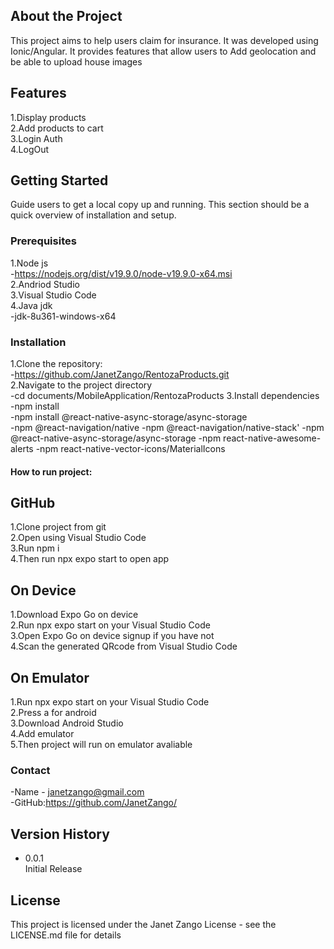 ## About the Project
This project aims to help users claim for insurance. It was developed using Ionic/Angular. It provides features that allow users to Add geolocation and be able to upload house images 

## Features
1.Display products<br/>
2.Add products to cart<br/>
3.Login Auth<br/>
4.LogOut<br/>


## Getting Started
Guide users to get a local copy up and running. This section should be a quick overview of installation and setup.

### Prerequisites
1.Node js<br/>
-https://nodejs.org/dist/v19.9.0/node-v19.9.0-x64.msi<br/>
2.Andriod Studio<br/>
3.Visual Studio Code<br/>
4.Java jdk<br/>
-jdk-8u361-windows-x64<br/>

### Installation
1.Clone the repository: <br/>
-https://github.com/JanetZango/RentozaProducts.git <br/>
2.Navigate to the project directory<br/>
-cd documents/MobileApplication/RentozaProducts
3.Install dependencies<br/>
-npm install<br/>
-npm install @react-native-async-storage/async-storage<br/>
-npm @react-navigation/native
-npm @react-navigation/native-stack'
-npm @react-native-async-storage/async-storage
-npm react-native-awesome-alerts
-npm react-native-vector-icons/MaterialIcons


#### How to run project:

## GitHub
1.Clone project from git <br/>
2.Open using Visual Studio Code <br/>
3.Run npm i <br/>
4.Then run npx expo start to open app <br/>

## On Device
1.Download Expo Go on device<br/>
2.Run npx expo start on your Visual Studio Code<br/>
3.Open Expo Go on device signup if you have not <br/>
4.Scan the generated QRcode from Visual Studio Code <br/>

## On Emulator
1.Run npx expo start on your Visual Studio Code<br/>
2.Press a for android<br/>
3.Download Android Studio <br/>
4.Add emulator<br/>
5.Then project will run on emulator avaliable <br/>

### Contact
-Name - janetzango@gmail.com<br/>
-GitHub:https://github.com/JanetZango/<br/>

## Version History
- 0.0.1 <br/>
  Initial Release

## License
This project is licensed under the Janet Zango License - see the LICENSE.md file for details


